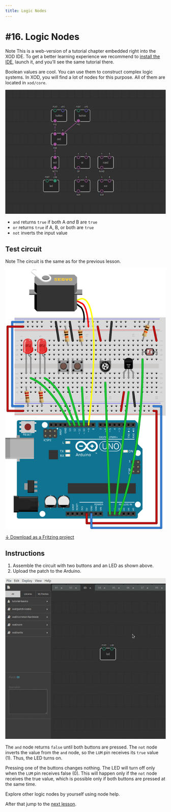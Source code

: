 ```yaml
---
title: Logic Nodes
---
```


# #16. Logic Nodes

<div class="ui segment">
<span class="ui ribbon label">Note</span>
This is a web-version of a tutorial chapter embedded right into the XOD IDE.
To get a better learning experience we recommend to
<a href="../install/">install the IDE</a>, launch it, and you’ll see the
same tutorial there.
</div>

Boolean values are cool. You can use them to construct complex logic systems.
In XOD, you will find a lot of nodes for this purpose. All of them are located
in `xod/core`.

![Patch](./patch.png)

* `and` returns `true` if both A *and* B are `true`
* `or` returns `true` if A, B, or both are `true`
* `not` inverts the input value

## Test circuit

<div class="ui segment">
<span class="ui ribbon label">Note</span>
The circuit is the same as for the previous lesson.
</div>

![Circuit](./circuit.fz.png)

[↓ Download as a Fritzing project](./circuit.fzz)

## Instructions

1. Assemble the circuit with two buttons and an LED as shown above.
2. Upload the patch to the Arduino.

![Screencast](./screencast.gif)

The `and` node returns `false` until both buttons are pressed. The `not` node
inverts the value from the `and` node, so the `LUM` pin receives its `true`
value (1). Thus, the LED turns on.

Pressing one of the buttons changes nothing. The LED will turn off only when
the `LUM` pin receives false (0). This will happen only if the `not` node
receives the true value, which is possible only if both buttons are pressed at
the same time.

Explore other logic nodes by yourself using node help.

After that jump to the [next lesson](../17-ldr/).
